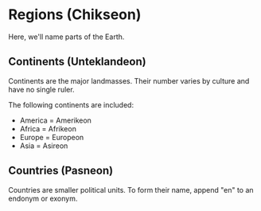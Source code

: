 # Regions (Chikseon)
Here, we'll name parts of the Earth.

## Continents (Unteklandeon)
Continents are the major landmasses. Their number varies by culture and have no single ruler.

The following continents are included:

- America = Amerikeon
- Africa = Afrikeon
- Europe = Europeon
- Asia = Asireon

## Countries (Pasneon)
Countries are smaller political units. To form their name, append "en" to an endonym or exonym.
